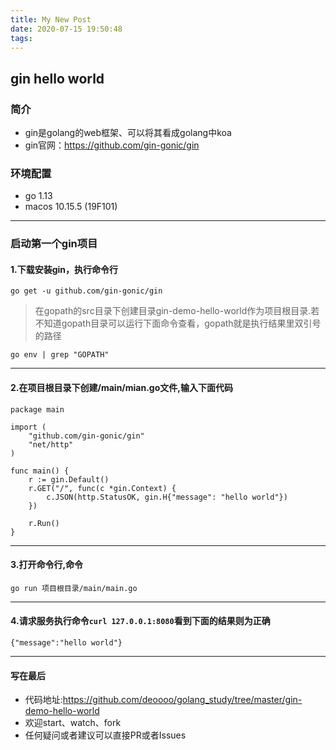 ```yaml
---
title: My New Post
date: 2020-07-15 19:50:48
tags:
---
```

## gin hello world

### 简介
- gin是golang的web框架、可以将其看成golang中koa
- gin官网：https://github.com/gin-gonic/gin
### 环境配置
- go 1.13
- macos 10.15.5 (19F101)
---
### 启动第一个gin项目

#### 1.下载安装gin，执行命令行

```
go get -u github.com/gin-gonic/gin
```

> 在gopath的src目录下创建目录gin-demo-hello-world作为项目根目录.若不知道gopath目录可以运行下面命令查看，gopath就是执行结果里双引号的路径
```
go env | grep "GOPATH"
```

---
#### 2.在项目根目录下创建/main/mian.go文件,输入下面代码
```
package main

import (
	"github.com/gin-gonic/gin"
	"net/http"
)

func main() {
	r := gin.Default()
	r.GET("/", func(c *gin.Context) {
		c.JSON(http.StatusOK, gin.H{"message": "hello world"})
	})

	r.Run()
}

```
---
#### 3.打开命令行,命令
```
go run 项目根目录/main/main.go
```
---
#### 4.请求服务执行命令`curl 127.0.0.1:8080`看到下面的结果则为正确
```
{"message":"hello world"}
```

---
#### 写在最后
- 代码地址:https://github.com/deoooo/golang_study/tree/master/gin-demo-hello-world
- 欢迎start、watch、fork
- 任何疑问或者建议可以直接PR或者Issues
